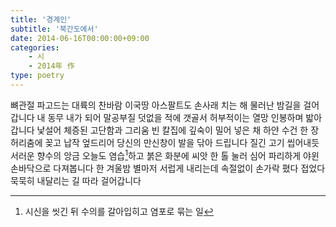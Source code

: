 ```yaml
---
title: '경계인'
subtitle: '북간도에서'
date: 2014-06-16T00:00:00+09:00
categories: 
    - 시
    - 2014年 作
type: poetry
---
```


뼈관절 파고드는 대륙의 찬바람
이국땅 아스팔트도 손사래 치는
해 물러난 밤길을 걸어갑니다
내 동무 내가 되어 말공부질 덧없을 적에
갯골서 허부적이는 열망
인봉하며 밟아갑니다
낯설어 체증된 고단함과 그리움
빈 칼집에 깊숙이 밀어 넣은 채
하얀 수건 한 장 허리춤에 꽂고
납작 엎드리어
당신의 만신창이 발을 닦아 드립니다
질긴 고기 씹어내듯
서러운 향수의 앙금 오늘도 염습[^1]하고
붉은 화분에 씨앗 한 톨 눌러 심어
파리하게 야윈 손바닥으로 다져봅니다
한 겨울밤 별마저 서럽게 내리는데
속절없이 손가락 폈다 접었다
묵묵히 내달리는 길 따라 걸어갑니다


[^1]: 시신을 씻긴 뒤 수의를 갈아입히고 염포로 묶는 일